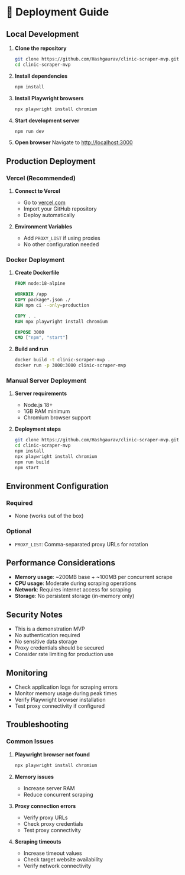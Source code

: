 # 🚀 Deployment Guide

## Local Development

1. **Clone the repository**
   ```bash
   git clone https://github.com/Hashgaurav/clinic-scraper-mvp.git
   cd clinic-scraper-mvp
   ```

2. **Install dependencies**
   ```bash
   npm install
   ```

3. **Install Playwright browsers**
   ```bash
   npx playwright install chromium
   ```

4. **Start development server**
   ```bash
   npm run dev
   ```

5. **Open browser**
   Navigate to [http://localhost:3000](http://localhost:3000)

## Production Deployment

### Vercel (Recommended)

1. **Connect to Vercel**
   - Go to [vercel.com](https://vercel.com)
   - Import your GitHub repository
   - Deploy automatically

2. **Environment Variables**
   - Add `PROXY_LIST` if using proxies
   - No other configuration needed

### Docker Deployment

1. **Create Dockerfile**
   ```dockerfile
   FROM node:18-alpine
   
   WORKDIR /app
   COPY package*.json ./
   RUN npm ci --only=production
   
   COPY . .
   RUN npx playwright install chromium
   
   EXPOSE 3000
   CMD ["npm", "start"]
   ```

2. **Build and run**
   ```bash
   docker build -t clinic-scraper-mvp .
   docker run -p 3000:3000 clinic-scraper-mvp
   ```

### Manual Server Deployment

1. **Server requirements**
   - Node.js 18+
   - 1GB RAM minimum
   - Chromium browser support

2. **Deployment steps**
   ```bash
   git clone https://github.com/Hashgaurav/clinic-scraper-mvp.git
   cd clinic-scraper-mvp
   npm install
   npx playwright install chromium
   npm run build
   npm start
   ```

## Environment Configuration

### Required
- None (works out of the box)

### Optional
- `PROXY_LIST`: Comma-separated proxy URLs for rotation

## Performance Considerations

- **Memory usage**: ~200MB base + ~100MB per concurrent scrape
- **CPU usage**: Moderate during scraping operations
- **Network**: Requires internet access for scraping
- **Storage**: No persistent storage (in-memory only)

## Security Notes

- This is a demonstration MVP
- No authentication required
- No sensitive data storage
- Proxy credentials should be secured
- Consider rate limiting for production use

## Monitoring

- Check application logs for scraping errors
- Monitor memory usage during peak times
- Verify Playwright browser installation
- Test proxy connectivity if configured

## Troubleshooting

### Common Issues

1. **Playwright browser not found**
   ```bash
   npx playwright install chromium
   ```

2. **Memory issues**
   - Increase server RAM
   - Reduce concurrent scraping

3. **Proxy connection errors**
   - Verify proxy URLs
   - Check proxy credentials
   - Test proxy connectivity

4. **Scraping timeouts**
   - Increase timeout values
   - Check target website availability
   - Verify network connectivity
